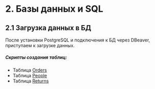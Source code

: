 # 2. Базы данных и SQL
## 2.1 Загрузка данных в БД
После установки PostgreSQL и подключения к БД через DBeaver, приступаем к загрузке данных.
##### Скрипты создания таблиц:
- Таблица [Orders](https://github.com/adrianhel/datalearn/raw/main/DE-101/Module2/data/orders.sql)
- Таблица [People](https://github.com/adrianhel/datalearn/raw/main/DE-101/Module2/data/people.sql)
- Таблица [Returns](https://github.com/adrianhel/datalearn/raw/main/DE-101/Module2/data/returns.sql)
